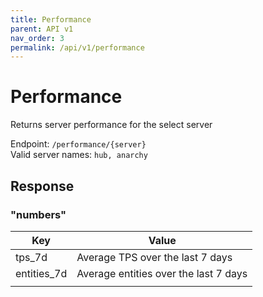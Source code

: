 ```yaml
---
title: Performance
parent: API v1
nav_order: 3
permalink: /api/v1/performance
---
```


# Performance

Returns server performance for the select server

Endpoint: `/performance/{server}`
<br />
Valid server names: `hub, anarchy`

## Response

### "numbers"
| Key         | Value                                 |
|-------------|---------------------------------------|
| tps_7d      | Average TPS over the last 7 days      |
| entities_7d | Average entities over the last 7 days |
|             |                                       |

